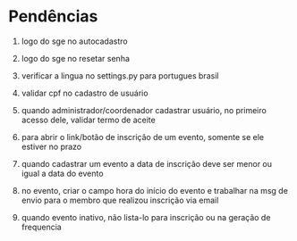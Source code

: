 # Pendências

1) logo do sge no autocadastro
2) logo do sge no resetar senha
3) verificar a lingua no settings.py para portugues brasil

5) validar cpf no cadastro de usuário
6) quando administrador/coordenador cadastrar usuário, no primeiro acesso dele, validar termo de aceite
7) para abrir o link/botão de inscrição de um evento, somente se ele estiver no prazo

8) quando cadastrar um evento a data de inscrição deve ser menor ou igual a data do evento
9) no evento, criar o campo hora do início do evento e trabalhar na msg de envio para o membro que realizou inscrição via email
10) quando evento inativo, não lista-lo para inscrição ou na geração de frequencia